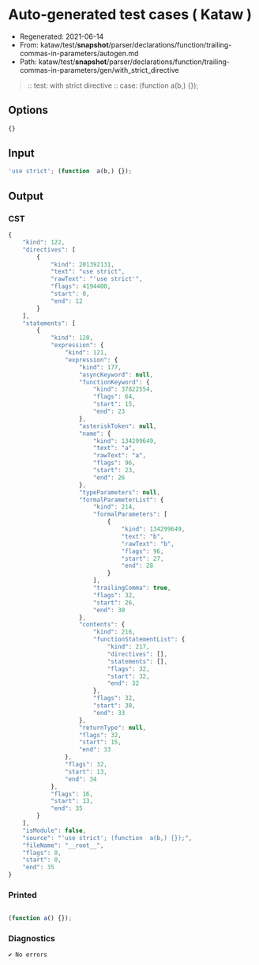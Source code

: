 # Auto-generated test cases ( Kataw )
- Regenerated: 2021-06-14
- From: kataw/test/__snapshot__/parser/declarations/function/trailing-commas-in-parameters/autogen.md
- Path: kataw/test/__snapshot__/parser/declarations/function/trailing-commas-in-parameters/gen/with_strict_directive
> :: test: with strict directive
> :: case: (function  a(b,) {});
## Options

`````js
{}
`````
## Input

`````js
'use strict'; (function  a(b,) {});
`````
## Output

### CST

```javascript
{
    "kind": 122,
    "directives": [
        {
            "kind": 201392131,
            "text": "use strict",
            "rawText": "'use strict'",
            "flags": 4194400,
            "start": 0,
            "end": 12
        }
    ],
    "statements": [
        {
            "kind": 120,
            "expression": {
                "kind": 121,
                "expression": {
                    "kind": 177,
                    "asyncKeyword": null,
                    "functionKeyword": {
                        "kind": 37822554,
                        "flags": 64,
                        "start": 15,
                        "end": 23
                    },
                    "asteriskToken": null,
                    "name": {
                        "kind": 134299649,
                        "text": "a",
                        "rawText": "a",
                        "flags": 96,
                        "start": 23,
                        "end": 26
                    },
                    "typeParameters": null,
                    "formalParameterList": {
                        "kind": 214,
                        "formalParameters": [
                            {
                                "kind": 134299649,
                                "text": "b",
                                "rawText": "b",
                                "flags": 96,
                                "start": 27,
                                "end": 28
                            }
                        ],
                        "trailingComma": true,
                        "flags": 32,
                        "start": 26,
                        "end": 30
                    },
                    "contents": {
                        "kind": 216,
                        "functionStatementList": {
                            "kind": 217,
                            "directives": [],
                            "statements": [],
                            "flags": 32,
                            "start": 32,
                            "end": 32
                        },
                        "flags": 32,
                        "start": 30,
                        "end": 33
                    },
                    "returnType": null,
                    "flags": 32,
                    "start": 15,
                    "end": 33
                },
                "flags": 32,
                "start": 13,
                "end": 34
            },
            "flags": 16,
            "start": 13,
            "end": 35
        }
    ],
    "isModule": false,
    "source": "'use strict'; (function  a(b,) {});",
    "fileName": "__root__",
    "flags": 0,
    "start": 0,
    "end": 35
}
```

### Printed

```javascript

(function a() {});
```

### Diagnostics

```javascript
✔ No errors
```

